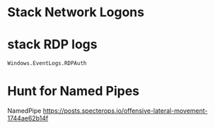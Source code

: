 # Stack Network Logons
# stack RDP logs 
    Windows.EventLogs.RDPAuth
# Hunt for Named Pipes
  NamedPipe https://posts.specterops.io/offensive-lateral-movement-1744ae62b14f 
